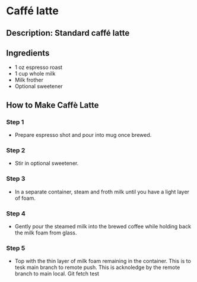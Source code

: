 # Caffé latte

## Description: Standard caffé latte

## Ingredients

- 1 oz espresso roast
- 1 cup whole milk
- Milk frother
- Optional sweetener

## How to Make Caffè Latte

### Step 1

- Prepare espresso shot and pour into mug once brewed.

### Step 2

- Stir in optional sweetener.

### Step 3

- In a separate container, steam and froth milk until you have a light layer of foam.

### Step 4

- Gently pour the steamed milk into the brewed coffee while holding back the milk foam from glass.

### Step 5

- Top with the thin layer of milk foam remaining in the container.
This is to tesk main branch to remote push.
This is acknoledge by the remote branch to main local.
Git fetch test
